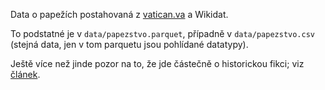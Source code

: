 Data o papežích postahovaná z [vatican.va](https://www.vatican.va/content/vatican/en/holy-father.html) a Wikidat.

To podstatné je v ```data/papezstvo.parquet```, případně v ```data/papezstvo.csv``` (stejná data, jen v tom parquetu jsou pohlídané datatypy).

Ještě více než jinde pozor na to, že jde částečně o historickou fikci; viz [článek](https://www.irozhlas.cz/node/9468499).
